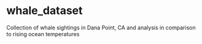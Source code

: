 # whale_dataset
Collection of whale sightings in Dana Point, CA and analysis in comparison to rising ocean temperatures
